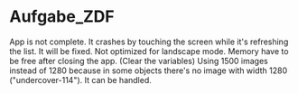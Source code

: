 # Aufgabe_ZDF
App is not complete.
It crashes by touching the screen while it's refreshing the list. It will be fixed.
Not optimized for landscape mode.
Memory have to be free after closing the app. (Clear the variables)
Using 1500 images instead of 1280 because in some objects there's no image with width 1280 ("undercover-114"). It can be handled.
